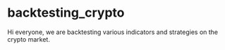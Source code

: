 # backtesting_crypto
Hi everyone, we are backtesting various indicators and strategies on the crypto market.
